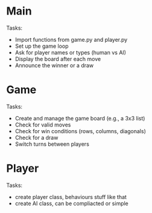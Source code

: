 # Main
Tasks:
* Import functions from game.py and player.py
* Set up the game loop
* Ask for player names or types (human vs AI)
* Display the board after each move
* Announce the winner or a draw

# Game
Tasks:
* Create and manage the game board (e.g., a 3x3 list)
* Check for valid moves
* Check for win conditions (rows, columns, diagonals)
* Check for a draw
* Switch turns between players

# Player
Tasks:
* create player class, behaviours stuff like that
* create AI class, can be compliacted or simple
